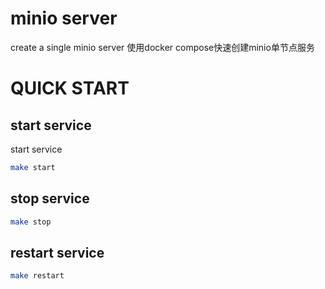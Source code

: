 # minio server 
create a single minio server
使用docker compose快速创建minio单节点服务

# QUICK START
## start service
start service
```bash
make start
```

## stop service
```bash
make stop
```

## restart service
```bash
make restart
```
